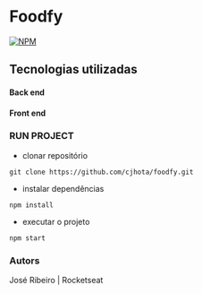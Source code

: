# Foodfy
[![NPM](https://img.shields.io/npm/l/react)](https://github.com/cjhota/foodfy/blob/main/LICENSE) 


## Tecnologias utilizadas
#### Back end

#### Front end

### RUN PROJECT

- clonar repositório
```
git clone https://github.com/cjhota/foodfy.git
```
- instalar dependências
 ```
npm install
```
- executar o projeto
```
npm start
```


### Autors

José Ribeiro | Rocketseat
<!-- 
https://www.linkedin.com/in/josekcarlho
https://www.linkedin.com/school/rocketseat/
 -->
